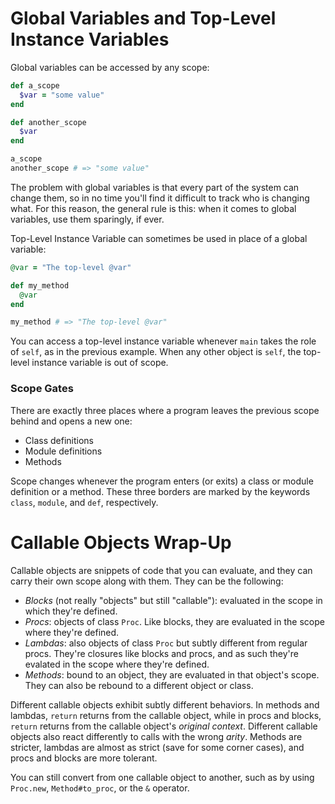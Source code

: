 Global Variables and Top-Level Instance Variables
=================================================

Global variables can be accessed by any scope:

```ruby
def a_scope
  $var = "some value"
end

def another_scope
  $var
end

a_scope
another_scope # => "some value"
```

The problem with global variables is that every part of the system can change
them, so in no time you'll find it difficult to track who is changing what. For
this reason, the general rule is this: when it comes to global variables, use
them sparingly, if ever.

Top-Level Instance Variable can sometimes be used in place of a global variable:

```ruby
@var = "The top-level @var"

def my_method
  @var
end

my_method # => "The top-level @var"
```

You can access a top-level instance variable whenever `main` takes the role of
`self`, as in the previous example. When any other object is `self`, the
top-level instance variable is out of scope.

### Scope Gates

There are exactly three places where a program leaves the previous scope behind
and opens a new one:

* Class definitions
* Module definitions
* Methods

Scope changes whenever the program enters (or exits) a class or module
definition or a method. These three borders are marked by the keywords `class`,
`module`, and `def`, respectively.

Callable Objects Wrap-Up
========================

Callable objects are snippets of code that you can evaluate, and they can carry
their own scope along with them. They can be the following:

* _Blocks_ (not really "objects" but still "callable"): evaluated in the scope in
  which they're defined.
* _Procs_: objects of class `Proc`. Like blocks, they are evaluated in the scope
  where they're defined.
* _Lambdas_: also objects of class `Proc` but subtly different from regular
  procs. They're closures like blocks and procs, and as such they're evalated in
  the scope where they're defined.
* _Methods_: bound to an object, they are evaluated in that object's scope. They
  can also be rebound to a different object or class.

Different callable objects exhibit subtly different behaviors. In methods and
lambdas, `return` returns from the callable object, while in procs and blocks,
`return` returns from the callable object's *original context*. Different
callable objects also react differently to calls with the wrong _arity_. Methods
are stricter, lambdas are almost as strict (save for some corner cases), and
procs and blocks are more tolerant.

You can still convert from one callable object to another, such as by using
`Proc.new`, `Method#to_proc`, or the `&` operator.
